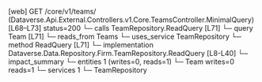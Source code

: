 [web] GET /core/v1/teams/  (Dataverse.Api.External.Controllers.v1.Core.TeamsController.MinimalQuery)  [L68–L73] status=200
  └─ calls TeamRepository.ReadQuery [L71]
  └─ query Team [L71]
    └─ reads_from Teams
  └─ uses_service TeamRepository
    └─ method ReadQuery [L71]
      └─ implementation Dataverse.Data.Repository.Firm.TeamRepository.ReadQuery [L8-L40]
  └─ impact_summary
    └─ entities 1 (writes=0, reads=1)
      └─ Team writes=0 reads=1
    └─ services 1
      └─ TeamRepository

